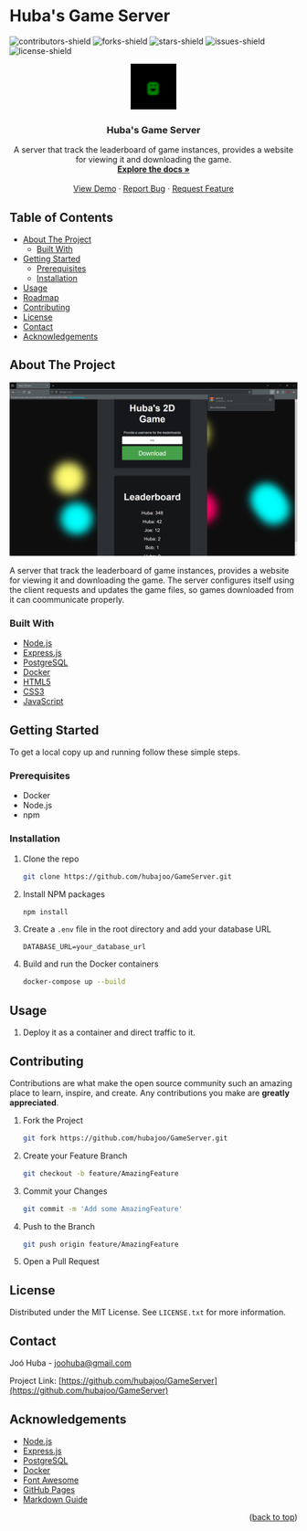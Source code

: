 # Huba's Game Server

![contributors-shield]
![forks-shield]
![stars-shield]
![issues-shield]
![license-shield]

<p align="center">
  <a href="https://github.com/hubajoo/GameServer">
     <img src="https://raw.githubusercontent.com/hubajoo/GameServer/main/Images/favicon.png" alt="Logo" width="80" height="80">
  </a>
  <h3 align="center">Huba's Game Server</h3>
  <p align="center">
    A server that track the leaderboard of game instances, provides a website for viewing it and downloading the game.
    <br />
    <a href="https://github.com/hubajoo/GameServer"><strong>Explore the docs »</strong></a>
    <br />
    <br />
    <a href="https://github.com/hubajoo/GameServer">View Demo</a>
    ·
    <a href="https://github.com/hubajoo/GameServer/issues">Report Bug</a>
    ·
    <a href="https://github.com/hubajoo/GameServer/issues">Request Feature</a>
  </p>
</p>

## Table of Contents

- [About The Project](#about-the-project)
  - [Built With](#built-with)
- [Getting Started](#getting-started)
  - [Prerequisites](#prerequisites)
  - [Installation](#installation)
- [Usage](#usage)
- [Roadmap](#roadmap)
- [Contributing](#contributing)
- [License](#license)
- [Contact](#contact)
- [Acknowledgements](#acknowledgements)

## About The Project

![Product Name Screen Shot][product-screenshot]

 A server that track the leaderboard of game instances, provides a website for viewing it and downloading the game. 
 The server configures itself using the client requests and updates the game files, so games downloaded from it can coommunicate properly.


### Built With

- [Node.js](https://nodejs.org/)
- [Express.js](https://expressjs.com/)
- [PostgreSQL](https://www.postgresql.org/)
- [Docker](https://www.docker.com/)
- [HTML5](https://developer.mozilla.org/en-US/docs/Web/Guide/HTML/HTML5)
- [CSS3](https://developer.mozilla.org/en-US/docs/Web/CSS)
- [JavaScript](https://developer.mozilla.org/en-US/docs/Web/JavaScript)

## Getting Started

To get a local copy up and running follow these simple steps.

### Prerequisites

- Docker
- Node.js
- npm

### Installation
1. Clone the repo
   ```sh
   git clone https://github.com/hubajoo/GameServer.git
   ```
2. Install NPM packages
   ```sh
   npm install
   ```
3. Create a `.env` file in the root directory and add your database URL
   ```env
   DATABASE_URL=your_database_url
   ```
4. Build and run the Docker containers
   ```sh
   docker-compose up --build
   ```

## Usage

1. Deploy it as a container and direct traffic to it. 


## Contributing

Contributions are what make the open source community such an amazing place to learn, inspire, and create. Any contributions you make are **greatly appreciated**.

1. Fork the Project
   ```sh
   git fork https://github.com/hubajoo/GameServer.git
   ```
2. Create your Feature Branch
   ```sh
   git checkout -b feature/AmazingFeature
   ```
3. Commit your Changes
   ```sh
   git commit -m 'Add some AmazingFeature'
   ```
4. Push to the Branch
   ```sh
   git push origin feature/AmazingFeature
   ```
5. Open a Pull Request

## License

Distributed under the MIT License. See `LICENSE.txt` for more information.

## Contact

Joó Huba - joohuba@gmail.com

Project Link: [https://github.com/hubajoo/GameServer](https://github.com/hubajoo/GameServer)

## Acknowledgements

- [Node.js](https://nodejs.org/)
- [Express.js](https://expressjs.com/)
- [PostgreSQL](https://www.postgresql.org/)
- [Docker](https://www.docker.com/)
- [Font Awesome](https://fontawesome.com/)
- [GitHub Pages](https://pages.github.com/)
- [Markdown Guide](https://www.markdownguide.org/)

<p align="right">(<a href="#readme-top">back to top</a>)</p>

[contributors-shield]: https://img.shields.io/github/contributors/hubajoo/GameServer.svg?style=for-the-badge
[contributors-url]: https://github.com/hubajoo/GameServer/graphs/contributors
[forks-shield]: https://img.shields.io/github/forks/hubajoo/GameServer.svg?style=for-the-badge
[forks-url]: https://github.com/hubajoo/GameServer/network/members
[stars-shield]: https://img.shields.io/github/stars/hubajoo/GameServer.svg?style=for-the-badge
[stars-url]: https://github.com/hubajoo/GameServer/stargazers
[issues-shield]: https://img.shields.io/github/issues/hubajoo/GameServer.svg?style=for-the-badge
[issues-url]: https://github.com/hubajoo/GameServer/issues
[license-shield]: https://img.shields.io/github/license/hubajoo/GameServer.svg?style=for-the-badge
[license-url]: https://github.com/hubajoo/GameServer/blob/master/LICENSE.txt
[linkedin-shield]: https://img.shields.io/badge/-LinkedIn-black.svg?style=for-the-badge&logo=linkedin&colorB=555
[linkedin-url]: https://linkedin.com/in/huba-joó
[logo-url]: https://raw.githubusercontent.com/hubajoo/GameServer/main/Images/favicon.png
[product-screenshot]: https://raw.githubusercontent.com/hubajoo/GameServer/main/Images/screenshot.png